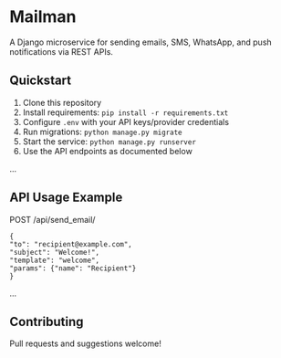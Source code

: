 # Mailman

A Django microservice for sending emails, SMS, WhatsApp, and push notifications via REST APIs.

## Quickstart

1. Clone this repository
2. Install requirements: `pip install -r requirements.txt`
3. Configure `.env` with your API keys/provider credentials
4. Run migrations: `python manage.py migrate`
5. Start the service: `python manage.py runserver`
6. Use the API endpoints as documented below

...

## API Usage Example

POST /api/send_email/

```
{
"to": "recipient@example.com",
"subject": "Welcome!",
"template": "welcome",
"params": {"name": "Recipient"}
}
```


...

## Contributing

Pull requests and suggestions welcome!
